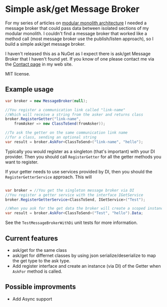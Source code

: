# Simple ask/get Message Broker

For my series of articles on [modular monolith architecture](https://www.thereformedprogrammer.net/evolving-modular-monoliths-1-an-architecture-for-net/) I needed a message broker that could pass data between isolated sections of my modular monolith. I couldn't find a message broker that worked like a method call (most message broker use the publish/listen approach), so I build a simple  ask/get message broker.

I haven't released this as a NuGet as I expect there is ask/get Message Broker that I haven't found yet. If you know of one please contact me via the [Contact page](https://www.thereformedprogrammer.net/contact/) in my web site.

MIT license.

## Example usage

```c#
var broker = new MessageBroker(null);

//You register a communication link called "link-name"
//Which will receive a string from the asker and returns class 
broker.RegisterGetter("link-name", 
    fromAsker => new ClassToSend(fromAsker));

//To ask the getter on the same communication link name
//for a class, sending an optional string
var result = broker.AskFor<ClassToSend>("link-name", "hello");
```

Typically you would register as a singleton (that's important) with your DI provider. Then you should call `RegisterGetter` for all the getter methods you want to register.

If your getter needs to use services provided by DI, then you should the `RegisterGetterService` approach. This will 

```c#

var broker = //You get the singleton message broker via DI
//You register a getter service with the interface IGetService
broker.RegisterGetterService<ClassToSend, IGetService>("Test");

//When you ask for the get data the broker will create a scoped instance to get the data
var result = broker.AskFor<ClassToSend>("Test", "hello").Data;
```

See the `TestMessageBrokerWithDi` unit tests for more information.

## Current features

- ask/get for the same class
- ask/get for differnet classes by using json serialize/deserialize to map the get type to the ask type.
- Add register interface and create an instance (via DI) of the Getter when `AskFor` method is called.

## Possible improvments

- Add Async support
